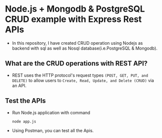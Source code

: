# Node.js + Mongodb & PostgreSQL CRUD example with Express Rest APIs
- In this repository, I have created CRUD operation using Nodejs as backend with sql as well as Nosql database(i.e.PostgreSQL & Mongodb).
## What are the CRUD operations with REST API?
- REST uses the HTTP protocol's request types `(POST, GET, PUT, and DELETE)` to allow users to `Create, Read, Update, and Delete (CRUD)` via an API.
## Test the APIs
- Run Node.js application with command
  ```
  node app.js
  ```
- Using Postman, you can test all the Apis.

